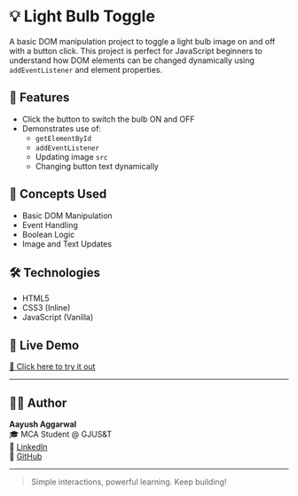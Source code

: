 # 💡 Light Bulb Toggle

A basic DOM manipulation project to toggle a light bulb image on and off with a button click. This project is perfect for JavaScript beginners to understand how DOM elements can be changed dynamically using `addEventListener` and element properties.

## 📌 Features

- Click the button to switch the bulb ON and OFF
- Demonstrates use of:
  - `getElementById`
  - `addEventListener`
  - Updating image `src`
  - Changing button text dynamically

## 🧪 Concepts Used

- Basic DOM Manipulation
- Event Handling
- Boolean Logic
- Image and Text Updates

## 🛠️ Technologies

- HTML5
- CSS3 (Inline)
- JavaScript (Vanilla)

## 🚀 Live Demo

[🔗 Click here to try it out](https://aayushaggarwal06.github.io/JavaScript_Mini_Projects/light-bulb-toggle/)

---

## 👨‍💻 Author

**Aayush Aggarwal**  
🎓 MCA Student @ GJUS&T  
🔗 [LinkedIn](https://www.linkedin.com/in/aayushaggarwal06)  
📁 [GitHub](https://github.com/AayushAggarwal06)

---

> Simple interactions, powerful learning. Keep building!
